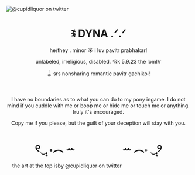 ![@cupidliquor on twitter](https://pbs.twimg.com/media/FzjZ2unX0AAZlX-?format=jpg&name=large)
<h1 align="center"> ꉂ DYNA .ᐟ.ᐟ </h1>
<p align="center">he/they . minor ☀ i luv pavitr prabhakar!</p>
<p align="center">unlabeled, irreligious, disabled. 💘k 5.9.23 the loml/r</p>
<p align="center">🪀 srs nonsharing romantic pavitr gachikoi!</p>
ㅤ
<p align="center">I have no boundaries as to what you can do to my pony ingame. I do not mind if you cuddle with me or boop me or hide me or touch me or anything. truly it's encouraged.</p>
<p align="center">Copy me if you please, but the guilt of your deception will stay with you.</p>
<h1 align="center">୧‿̩͙ ˖︵ ꕀㅤㅤㅤㅤㅤꕀ ︵˖ ‿̩͙୨</h1>
ㅤ
the art at the top isby @cupidliquor on twitter
ㅤ
